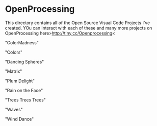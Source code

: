 # OpenProcessing
This directory contains all of the Open Source Visual Code Projects I've created.
YOu can interact with each of these and many more projects on OpenProcessing here>http://tiny.cc/Openprocessing<

"ColorMadness"

"Colors"

"Dancing Spheres"

"Matrix"

"Plum Delight"

"Rain on the Face"

"Trees Trees Trees"

"Waves"

"Wind Dance"

